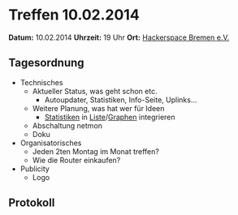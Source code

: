 # Treffen 10.02.2014

**Datum:** 10.02.2014 **Uhrzeit:** 19 Uhr **Ort:** [Hackerspace Bremen e.V.](http://www.hackerspace-bremen.de)

## Tagesordnung

* Technisches
  * Aktueller Status, was geht schon etc.
     * Autoupdater, Statistiken, Info-Seite, Uplinks...
  * Weitere Planung, was hat wer für Ideen
     * [Statistiken](http://vpn02.bremen.freifunk.net/map/?10:fe:ed:e5:fb:22) in [Liste](https://netmon.wellenfunk.de/map/list.html)/[Graphen](https://netmon.wellenfunk.de/map/graph.html) integrieren
  * Abschaltung netmon
  * Doku
* Organisatorisches
  * Jeden 2ten Montag im Monat treffen? 
  * Wie die Router einkaufen?
* Publicity
  * Logo

## Protokoll
